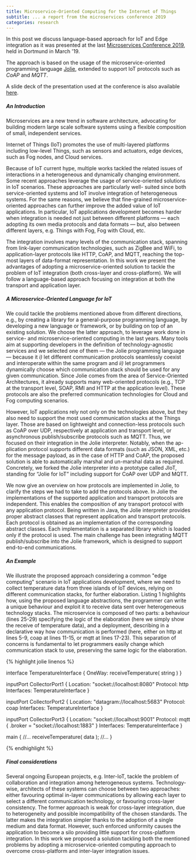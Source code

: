 ```yaml
---
title: Microservice-Oriented Computing for the Internet of Things
subtitle: ... a report from the microservices conference 2019
categories: research
---
```


In this post we discuss language-based approach for IoT and Edge integration as it was presented at the last [Microservices Conference 2019](https://www.conf-micro.services/), held in Dortmund in March '19.

The approach is based on the usage of the microservice-oriented programming language [Jolie](http://jolie-lang.org), extended to support IoT protocols such as _CoAP_ and _MQTT_.

A slide deck of the presentation used at the conference is also available [here](https://www.conf-micro.services/2019/slides/papers/day2/applications2/Zingaro.pdf).

##### An Introduction

Microservices are a new trend in software architecture, advocating for building
modern large scale software systems using a flexible composition of small,
independent services.

Internet of Things (IoT) promotes the use of multi-layered platforms including
low-level Things, such as sensors and actuators, edge devices, such as Fog
nodes, and Cloud services.

Because of IoT current hype, multiple works tackled the related issues of
interactions in a heterogeneous and dynamically changing environment. Some
recent approaches leverage the usage of service-oriented solutions in IoT
scenarios. These approaches are particularly well- suited since both
service-oriented systems and IoT involve integration of heterogeneous systems.
For the same reasons, we believe that fine-grained microservice-oriented
approaches can further improve the added value of IoT applications. In
particular, IoT applications development becomes harder when integration is
needed not just between different platforms — each adopting its own media
protocols and data formats — but, also between different layers, e.g. Things
with Fog, Fog with Cloud, etc.

The integration involves many levels of the communication stack, spanning from
link-layer communication technologies, such as ZigBee and WiFi, to
application-layer protocols like HTTP, CoAP, and MQTT, reaching the top-most
layers of data-format representation. In this work we present the advantages of
adopting a microservice-oriented solution to tackle the problem of IoT
integration (both cross-layer and cross-platform). We will follow a
language-based approach focusing on integration at both the transport and
application layer.

##### A Microservice-Oriented Language for IoT

We could tackle the problems mentioned above from different directions, e.g., by
creating a library for a general-purpose programming language, by developing a
new language or framework, or by building on top of an existing solution. We
choose the latter approach, to leverage work done in service- and
microservice-oriented computing in the last years. Many tools aim at supporting
developers in the definition of technology-agnostic services and we selected one
of them — the Jolie programming language — because it _i)_ let different
communication protocols seamlessly coexist and interoperate within the same
program and _ii)_ let programmers dynamically choose which communication stack
should be used for any given communication. Since Jolie comes from the area of
Service-Oriented Architectures, it already supports many web-oriented protocols
(e.g., TCP at the transport level, SOAP, RMI and HTTP at the application level).
These protocols are also the preferred communication technologies for Cloud and
Fog computing scenarios.

However, IoT applications rely not only on the technologies above, but they also
need to support the most used communication stacks at the Things layer. Those
are based on lightweight and connection-less protocols such as CoAP over UDP,
respectively at application and transport level, or asynchronous
publish/subscribe protocols such as MQTT. Thus, we focused on their integration
in the Jolie interpreter. Notably, when the ap- plication protocol supports
different data formats (such as JSON, XML, etc.) for the message payload, as in
the case of HTTP and CoAP, the proposed solution is able to automatically
marshal and un-marshal data as required. Concretely, we forked the Jolie
interpreter into a prototype called JIoT, standing for “Jolie for IoT” including
support for CoAP over UDP and MQTT.

We now give an overview on how protocols are implemented in Jolie, to clarify
the steps we had to take to add the protocols above. In Jolie the
implementations of the supported application and transport protocols are
independent. This enables the composition of any transport protocol with any
application protocol. Being written in Java, the Jolie interpreter provides
proper abstract classes that represent application and transport protocols. Each
protocol is obtained as an implementation of the corresponding abstract classes.
Each implementation is a separated library which is loaded only if the protocol
is used. The main challenge has been integrating MQTT publish/subscribe into the
Jolie framework, which is designed to support end-to-end communications.

##### An Example

We illustrate the proposed approach considering a common "edge computing"
scenario in IoT applications development, where we need to collect temperature
data from three islands of IoT devices, relying on different communication
stacks, for further elaboration. Listing 1 highlights how, using the proposed
language abstractions, the programmer can write a unique behaviour and exploit
it to receive data sent over heterogeneous technology stacks. The microservice
is composed of two parts: a behaviour (lines 25-29) specifying the logic of the
elaboration (here we simply show the receive of temperature data), and a
deployment, describing in a declarative way how communication is performed
(here, either on http at lines 5-9, coap at lines 11-15, or mqtt at lines
17-23). This separation of concerns is fundamental to let programmers easily
change which communication stack to use, preserving the same logic for the
elaboration.

{% highlight jolie linenos %}

interface TemperatureInterface {
  OneWay: receiveTemperature( string )
}

inputPort CollectorPort1 {
  Location: "socket://localhost:8080"
  Protocol: http
  Interfaces: TemperatureInterface
}

inputPort CollectorPort2 {
  Location: "datagram://localhost:5683"
  Protocol: coap
  Interfaces: TemperatureInterface
}

inputPort CollectorPort3 {
  Location: "socket://localhost:9001"
  Protocol: mqtt {
    .broker = "socket://localhost:1883"
  }
  Interfaces: TemperatureInterface
}

main
{
  //...
  receiveTemperature( data );
  //...
}

{% endhighlight %}

##### Final considerations

Several ongoing European projects, e.g. Inter-IoT, tackle the problem of
collaboration and integration among heterogeneous systems. Technology-wise,
architects of these systems can choose between two approaches: either favouring
optimal in-layer communications by allowing each layer to select a different
communication technology, or favouring cross-layer consistency. The former
approach is weak for cross-layer integration, due to heterogeneity and possible
incompatibility of the chosen standards. The latter makes the integration
simpler thanks to the adoption of a single medium and data format. However, such
enforced uniformity causes the application to become a silo providing little
support for cross-platform integration. In this work we proposed a solution
tackling both the mentioned problems by adopting a microservice-oriented
computing approach to overcome cross-platform and inter-layer integration
issues.
